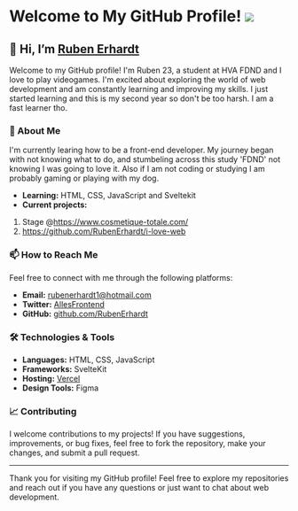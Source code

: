 # Welcome to My GitHub Profile! ![](https://komarev.com/ghpvc/?username=RubenErhardt&color=red)

## 👋 Hi, I’m [Ruben Erhardt](https://github.com/RubenErhardt)

Welcome to my GitHub profile! I'm Ruben 23, a student at HVA FDND and I love to play videogames. I'm excited about exploring the world of web development and am constantly learning and improving my skills. I just started learning and this is my second year so don't be too harsh. I am a fast learner tho.

### 👀 About Me

I'm currently learing how to be a front-end developer. My journey began with not knowing what to do, and stumbeling across this study 'FDND' not knowing I was going to love it. Also if I am not coding or studying I am probably gaming or playing with my dog. 

- **Learning:** HTML, CSS, JavaScript and Sveltekit
- **Current projects:**
1. Stage @https://www.cosmetique-totale.com/
2. https://github.com/RubenErhardt/i-love-web

### 📫 How to Reach Me

Feel free to connect with me through the following platforms:

- **Email:** rubenerhardt1@hotmail.com
- **Twitter:** [AllesFrontend](https://x.com/AllesFrontend)
- **GitHub:** [github.com/RubenErhardt](https://github.com/RubenErhardt)

### 🛠️ Technologies & Tools

- **Languages:** HTML, CSS, JavaScript
- **Frameworks:** SvelteKit
- **Hosting:** [Vercel](https://vercel.com/)
- **Design Tools:** Figma

### 📈 Contributing

I welcome contributions to my projects! If you have suggestions, improvements, or bug fixes, feel free to fork the repository, make your changes, and submit a pull request.

---

Thank you for visiting my GitHub profile! Feel free to explore my repositories and reach out if you have any questions or just want to chat about web development.


